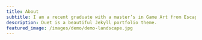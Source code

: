 ```yaml
---
title: About
subtitle: I am a recent graduate with a master’s in Game Art from Escape Studios, specializing in creating immersive and detailed environments. I have hands-on experience with industry-standard tools such as Maya for 3D modeling, Substance Painter and Quixel Mixer for texturing, and Unreal Engine 5 for developing high-quality, optimized environments. My focus is on delivering visually compelling and efficient assets for game development.
description: Duet is a beautiful Jekyll portfolio theme.
featured_image: /images/demo/demo-landscape.jpg
---
```

